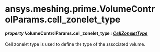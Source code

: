 # ansys.meshing.prime.VolumeControlParams.cell_zonelet_type

#### *property* VolumeControlParams.cell_zonelet_type *: [CellZoneletType](ansys.meshing.prime.CellZoneletType.md#ansys.meshing.prime.CellZoneletType)*

Cell zonelet type is used to define the type of the associated volume.

<!-- !! processed by numpydoc !! -->
